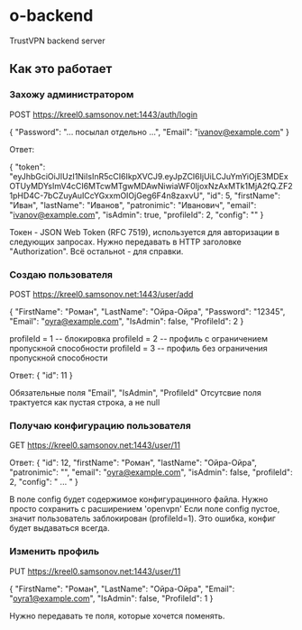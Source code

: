 # o-backend

TrustVPN backend server

## Как это работает

### Захожу администратором

POST https://kreel0.samsonov.net:1443/auth/login

{
   "Password": "... посылал отдельно ...",
   "Email": "ivanov@example.com"
}

Ответ:

{
    "token": "eyJhbGciOiJIUzI1NiIsInR5cCI6IkpXVCJ9.eyJpZCI6IjUiLCJuYmYiOjE3MDExOTUyMDYsImV4cCI6MTcwMTgwMDAwNiwiaWF0IjoxNzAxMTk1MjA2fQ.ZF21pHD4C-7bCZuyAuICcYGxxmOIOjGeg6F4n8zaxvU",
    "id": 5,
    "firstName": "Иван",
    "lastName": "Иванов",
    "patronimic": "Иванович",
    "email": "ivanov@example.com",
    "isAdmin": true,
    "profileId": 2,
    "config": ""
}

Токен - JSON Web Token (RFC 7519), используется для авторизации в следующих запросах. Нужно передавать в HTTP заголовке "Authorization".
Всё остальноt - для справки.

### Создаю пользователя

POST https://kreel0.samsonov.net:1443/user/add

{
	"FirstName": "Роман",
    "LastName": "Ойра-Ойра",
    "Password": "12345",
    "Email": "oyra@example.com",
    "IsAdmin": false,
    "ProfileId": 2
}

profileId = 1   --  блокировка
profileId = 2   --  профиль с ограничением пропускной способности
profileId = 3   --  профиль без ограничения пропускной способности

Ответ:
{
    "id": 11
}

Обязательные поля "Email", "IsAdmin", "ProfileId"
Отсутсвие поля трактуется как пустая строка, а не null

### Получаю конфигурацию пользователя

GET https://kreel0.samsonov.net:1443/user/11

Ответ:
{
    "id": 12,
    "firstName": "Роман",
    "lastName": "Ойра-Ойра",
    "patronimic": "",
    "email": "oyra@example.com",
    "isAdmin": false,
    "profileId": 2,
    "config": " ... "
}

В поле config будет содержимое конфигурацинного файла. Нужно просто сохранить с расширением  'openvpn'
Eсли поле config пустое, значит пользователь заблокирован (profileId=1). Это ошибка, конфиг будет выдаваться всегда.

### Изменить профиль

PUT https://kreel0.samsonov.net:1443/user/11

{
	"FirstName": "Роман",
	"LastName": "Ойра-Ойра",
	"Email": "oyra1@example.com",
    "IsAdmin": false,
    "ProfileId": 1
}

Нужно передавать те поля, которые хочется поменять.
